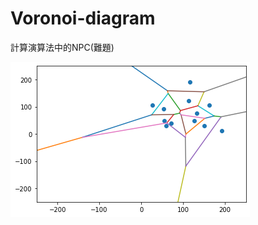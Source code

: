 # Voronoi-diagram
計算演算法中的NPC(難題)

![image](https://github.com/YuJing09/Voronoi-diagram/blob/main/Voronoi%20Diagram.png)
